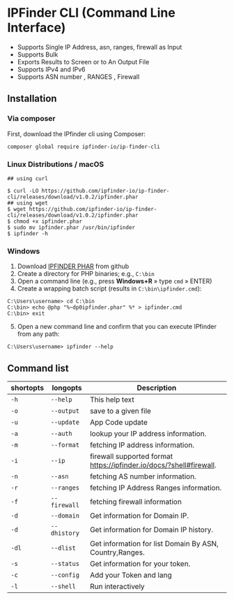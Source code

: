#  IPFinder CLI (Command Line Interface)
-  Supports Single IP Address, asn, ranges, firewall as Input
-  Supports Bulk
-  Exports Results to Screen or to An Output File
-  Supports IPv4 and IPv6
-  Supports ASN number , RANGES , Firewall

## Installation
### Via composer
First, download the IPfinder cli using Composer:
```
composer global require ipfinder-io/ip-finder-cli
```

### Linux Distributions / macOS

```
## using curl

$ curl -LO https://github.com/ipfinder-io/ip-finder-cli/releases/download/v1.0.2/ipfinder.phar
## using wget
$ wget https://github.com/ipfinder-io/ip-finder-cli/releases/download/v1.0.2/ipfinder.phar
$ chmod +x ipfinder.phar
$ sudo mv ipfinder.phar /usr/bin/ipfinder
$ ipfinder -h
```

### Windows
1.  Download [IPFINDER PHAR](https://github.com/ipfinder-io/ip-finder-cli/releases/download/v1.0.2/ipfinder.phar) from github
2.  Create a directory for PHP binaries; e.g., `C:\bin`
3.  Open a command line (e.g., press **Windows+R** » type `cmd` » ENTER)
4.  Create a wrapping batch script (results in `C:\bin\ipfinder.cmd`):

```
C:\Users\username> cd C:\bin
C:\bin> echo @php "%~dp0ipfinder.phar" %* > ipfinder.cmd
C:\bin> exit
```
5. Open a new command line and confirm that you can execute IPfinder from any path:
```
C:\Users\username> ipfinder --help
````

## Command list

| shortopts   | longopts     | Description
| ----------- | -----------  |-----------
| `-h`      | `--help`    | This help text
| `-o`      | `--output`  |  save to a given file
| `-u`      | `--update`  | App Code update
| `-a`      | `--auth`  |  lookup your IP address information.
| `-m`      | `--format`  | fetching IP address information.
| `-i`      | `--ip`  | firewall  supported format https://ipfinder.io/docs/?shell#firewall.
| `-n`      | `--asn`  | fetching AS number information.
| `-r`      | `--ranges`  | fetching IP Address Ranges information.
| `-f`      | `--firewall`  | fetching firewall information
| `-d`      | `--domain`  | Get information for Domain IP.
| `-d`      | `--dhistory`  | Get information for Domain IP history.
| `-dl`     | `--dlist`  | Get information for list Domain By ASN, Country,Ranges.
| `-s`      | `--status`  |  Get information for your token.
| `-c`      | `--config`  | Add your Token and lang
| `-l`      | `--shell`  | Run interactively
